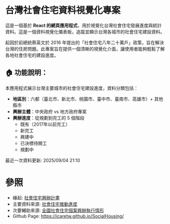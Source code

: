 # 台灣社會住宅資料視覺化專案

這是一個基於 **React 的網頁應用程式**，用於視覺化台灣社會住宅發展進度與統計資料。這是一個資料視覺化儀表板，追蹤並顯示台灣各城市的社會住宅建設資料。

起因於前總統蔡英文於 2016 年提出的「社會住宅八年二十萬戶」政策，旨在解決台灣的住房問題。此專案旨在提供一個清晰的視覺化介面，讓使用者能夠輕鬆了解各地社會住宅的建設進度。

## 🏠 功能說明：
本應用程式展示台灣主要城市的社會住宅建設進度，資料分類包括：
- **地區別**：六都（臺北市、新北市、桃園市、臺中市、臺南市、高雄市）+ 其他縣市
- **興辦主體**：中央政府 vs 地方政府專案
- **興辦進度**：從規劃到完工的 5 個階段
  - 既有（2017年以前完工）
  - 新完工
  - 興建中
  - 已決標待開工
  - 規劃中

最近一次資料更新: 2025/09/04 21:10

# 參照

- 緣起: [社會住宅興辦計畫](https://pip.moi.gov.tw/V3/B/SCRB0501.aspx?mode=4)
- 主要資料來源: [社會住宅推動進度](https://pip.moi.gov.tw/V3/B/SCRB0501.aspx?mode=7)
- 次要輔助來源: [全國社會住宅個案興辦執行情形](https://pip.moi.gov.tw/V3/B/SCRB0505.aspx)
- Github Page: https://icaretw.github.io/SocialHousing/
